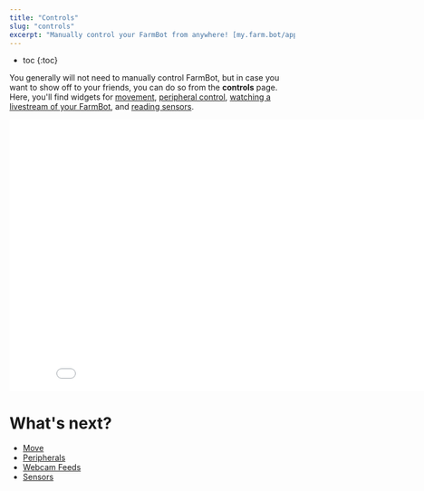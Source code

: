 ```yaml
---
title: "Controls"
slug: "controls"
excerpt: "Manually control your FarmBot from anywhere! [my.farm.bot/app/controls](https://my.farm.bot/app/controls)"
---
```


* toc
{:toc}

You generally will not need to manually control FarmBot, but in case you want to show off to your friends, you can do so from the **controls** page. Here, you'll find widgets for [movement](../Web-App/controls/move.md), [peripheral control](../Web-App/controls/peripherals.md), [watching a livestream of your FarmBot](../Web-App/controls/webcam-feeds.md), and [reading sensors](../Web-App/controls/sensors.md).

<iframe class="embedly-embed" src="//cdn.embedly.com/widgets/media.html?url=http%3A%2F%2Fwww.youtube.com%2Fwatch%3Fv%3DQb_acc0wdJU&src=http%3A%2F%2Fwww.youtube.com%2Fembed%2FQb_acc0wdJU&type=text%2Fhtml&key=f2aa6fc3595946d0afc3d76cbbd25dc3&schema=youtube" width="854" height="480" scrolling="no" frameborder="0" allow="autoplay; fullscreen" allowfullscreen="true"></iframe>


# What's next?

 * [Move](../Web-App/controls/move.md)
 * [Peripherals](../Web-App/controls/peripherals.md)
 * [Webcam Feeds](../Web-App/controls/webcam-feeds.md)
 * [Sensors](../Web-App/controls/sensors.md)
